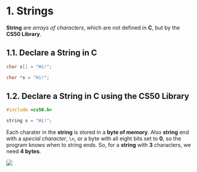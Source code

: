 # 1. Strings

**String** are _arrays of characters_, which are not defined in **C**, but by the **CS50 Library**.

## 1.1. Declare a String in C

```c
char s[] = "Hi!";
```

```c
char *s = "Hi!";
```

## 1.2. Declare a String in C using the CS50 Library

```c
#include <cs50.h>

string s = "Hi!";
```

Each charater in the **string** is stored in a **byte of memory**. Also **string** end with a _special character_, `\n`, or a byte with all eight bits set to **0**, so the program knows when to string ends. So, for a **string** with **3** characters, we need **4 bytes**.

![](https://cs50.harvard.edu/x/2022/notes/2/string.png)
